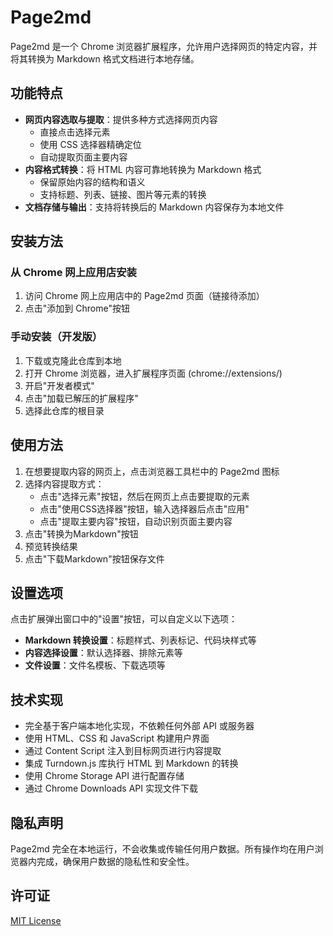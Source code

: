 # Page2md

Page2md 是一个 Chrome 浏览器扩展程序，允许用户选择网页的特定内容，并将其转换为 Markdown 格式文档进行本地存储。

## 功能特点

- **网页内容选取与提取**：提供多种方式选择网页内容
  - 直接点击选择元素
  - 使用 CSS 选择器精确定位
  - 自动提取页面主要内容
- **内容格式转换**：将 HTML 内容可靠地转换为 Markdown 格式
  - 保留原始内容的结构和语义
  - 支持标题、列表、链接、图片等元素的转换
- **文档存储与输出**：支持将转换后的 Markdown 内容保存为本地文件

## 安装方法

### 从 Chrome 网上应用店安装

1. 访问 Chrome 网上应用店中的 Page2md 页面（链接待添加）
2. 点击"添加到 Chrome"按钮

### 手动安装（开发版）

1. 下载或克隆此仓库到本地
2. 打开 Chrome 浏览器，进入扩展程序页面 (chrome://extensions/)
3. 开启"开发者模式"
4. 点击"加载已解压的扩展程序"
5. 选择此仓库的根目录

## 使用方法

1. 在想要提取内容的网页上，点击浏览器工具栏中的 Page2md 图标
2. 选择内容提取方式：
   - 点击"选择元素"按钮，然后在网页上点击要提取的元素
   - 点击"使用CSS选择器"按钮，输入选择器后点击"应用"
   - 点击"提取主要内容"按钮，自动识别页面主要内容
3. 点击"转换为Markdown"按钮
4. 预览转换结果
5. 点击"下载Markdown"按钮保存文件

## 设置选项

点击扩展弹出窗口中的"设置"按钮，可以自定义以下选项：

- **Markdown 转换设置**：标题样式、列表标记、代码块样式等
- **内容选择设置**：默认选择器、排除元素等
- **文件设置**：文件名模板、下载选项等

## 技术实现

- 完全基于客户端本地化实现，不依赖任何外部 API 或服务器
- 使用 HTML、CSS 和 JavaScript 构建用户界面
- 通过 Content Script 注入到目标网页进行内容提取
- 集成 Turndown.js 库执行 HTML 到 Markdown 的转换
- 使用 Chrome Storage API 进行配置存储
- 通过 Chrome Downloads API 实现文件下载

## 隐私声明

Page2md 完全在本地运行，不会收集或传输任何用户数据。所有操作均在用户浏览器内完成，确保用户数据的隐私性和安全性。

## 许可证

[MIT License](LICENSE)